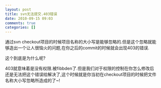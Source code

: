 ```yaml
---
layout: post
title: svn无法提交.403错误
date: 2010-09-15 09:03
comments: true
categories: []
---
```

<p>通过svn checkout项目的时候项目名称的大小写是能够忽略的.但是这个忽略就能够造出一个让人很恼火的问题,在你之后的commit的时候就会出现403的错误.</p>  <p>这个到底是为什么呢?</p>  <p>403就意味着是没有权限.被fibbden了.但是我们对于权限的控制在你怎么修改后还是无法把这个错误给解决了,这个时候就是你当初在checkout项目的时候把文件名称大小写忽略所造成的了~!</p>  <p>

